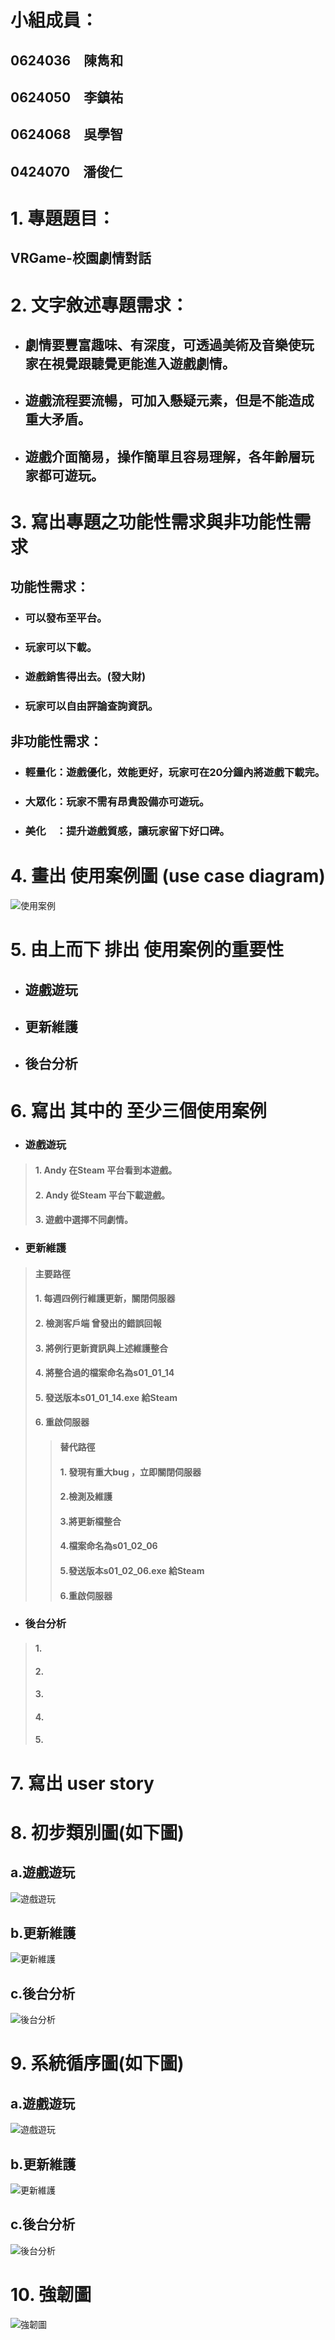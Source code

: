 # 小組成員：
## 0624036　陳雋和
## 0624050　李鎮祐
## 0624068　吳學智
## 0424070　潘俊仁

# 1. 專題題目：
## VRGame-校園劇情對話

# 2. 文字敘述專題需求：
* ## 劇情要豐富趣味、有深度，可透過美術及音樂使玩家在視覺跟聽覺更能進入遊戲劇情。
* ## 遊戲流程要流暢，可加入懸疑元素，但是不能造成重大矛盾。
* ## 遊戲介面簡易，操作簡單且容易理解，各年齡層玩家都可遊玩。

# 3. 寫出專題之功能性需求與非功能性需求
 ## 功能性需求：
 * ### 可以發布至平台。
 * ### 玩家可以下載。
 * ### 遊戲銷售得出去。(發大財)
 * ### 玩家可以自由評論查詢資訊。
 
 ## 非功能性需求：
 * ### 輕量化：遊戲優化，效能更好，玩家可在20分鐘內將遊戲下載完。
 * ### 大眾化：玩家不需有昂貴設備亦可遊玩。
 * ### 美化　：提升遊戲質感，讓玩家留下好口碑。

# 4. 畫出 使用案例圖 (use case diagram)
![使用案例](使用案例圖.png)

# 5. 由上而下 排出 使用案例的重要性
 * ## 遊戲遊玩
 * ## 更新維護
 * ## 後台分析
# 6. 寫出 其中的 至少三個使用案例
* ###    遊戲遊玩
> #### 1. Andy 在Steam 平台看到本遊戲。
> #### 2. Andy 從Steam 平台下載遊戲。
> #### 3. 遊戲中選擇不同劇情。
* ###    更新維護
> #### 主要路徑
> #### 1. 每週四例行維護更新，關閉伺服器
> #### 2. 檢測客戶端 曾發出的錯誤回報
> #### 3. 將例行更新資訊與上述維護整合
> #### 4. 將整合過的檔案命名為s01_01_14
> #### 5. 發送版本s01_01_14.exe 給Steam
> #### 6. 重啟伺服器
>> #### 替代路徑
>> #### 1. 發現有重大bug ，立即關閉伺服器
>> #### 2.檢測及維護
>> #### 3.將更新檔整合
>> #### 4.檔案命名為s01_02_06
>> #### 5.發送版本s01_02_06.exe 給Steam
>> #### 6.重啟伺服器
* ###    後台分析
> #### 1. 
> #### 2. 
> #### 3. 
> #### 4. 
> #### 5. 

# 7. 寫出 user story 

# 8. 初步類別圖(如下圖) 
## a.遊戲遊玩
![遊戲遊玩](遊戲下載初步類別圖.png)
## b.更新維護
![更新維護](更新維護初步類別圖.png)
## c.後台分析
![後台分析](後台分析初步類別圖.png)
# 9. 系統循序圖(如下圖)
## a.遊戲遊玩
![遊戲遊玩](遊戲下載系統循序圖.png)
## b.更新維護
![更新維護](更新維護系統循序圖.png)
## c.後台分析
![後台分析](後台分析系統循序圖.png)
# 10. 強韌圖
![強韌圖](強韌圖.png)
